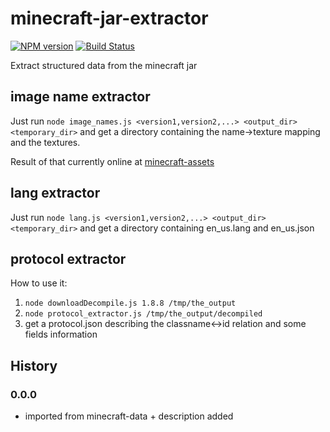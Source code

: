 # minecraft-jar-extractor
[![NPM version](https://img.shields.io/npm/v/minecraft-jar-extractor.svg)](http://npmjs.com/package/minecraft-jar-extractor)
[![Build Status](https://circleci.com/gh/PrismarineJS/minecraft-jar-extractor/tree/master.svg?style=shield)](https://circleci.com/gh/PrismarineJS/minecraft-jar-extractor/tree/master)

Extract structured data from the minecraft jar

## image name extractor

Just run `node image_names.js <version1,version2,...> <output_dir> <temporary_dir>` 
and get a directory containing the name->texture mapping and the textures.

Result of that currently online at [minecraft-assets](https://github.com/rom1504/minecraft-assets)

## lang extractor

Just run `node lang.js <version1,version2,...> <output_dir> <temporary_dir>` 
and get a directory containing en_us.lang and en_us.json

## protocol extractor

How to use it:

1. `node downloadDecompile.js 1.8.8 /tmp/the_output`
2. `node protocol_extractor.js /tmp/the_output/decompiled`
3. get a protocol.json describing the classname<->id relation and some fields information

## History

### 0.0.0

* imported from minecraft-data + description added